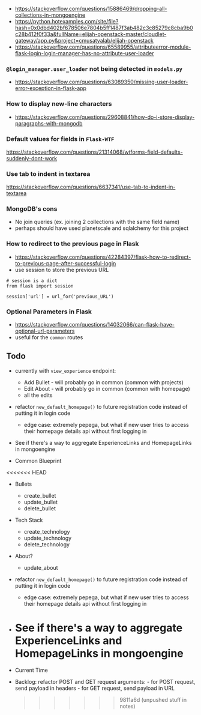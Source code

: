 - https://stackoverflow.com/questions/15886469/dropping-all-collections-in-mongoengine
- https://python.hotexamples.com/site/file?hash=0x0dbd402bf678506e7804b5ff1487f3ab482c3c85279c8cba9b0c28b412f0f33a&fullName=elijah-openstack-master/cloudlet-gateway/app.py&project=cmusatyalab/elijah-openstack
- https://stackoverflow.com/questions/65589955/attributeerror-module-flask-login-login-manager-has-no-attribute-user-loader

### **`@login_manager.user_loader` not being detected in `models.py`**

- https://stackoverflow.com/questions/63089350/missing-user-loader-error-exception-in-flask-app

### **How to display new-line characters**

- https://stackoverflow.com/questions/29608841/how-do-i-store-display-paragraphs-with-mongodb

### **Default values for fields in `Flask-WTF`**

https://stackoverflow.com/questions/21314068/wtforms-field-defaults-suddenly-dont-work

### **Use tab to indent in textarea**

https://stackoverflow.com/questions/6637341/use-tab-to-indent-in-textarea

### **MongoDB's cons**

- No join queries (ex. joining 2 collections with the same field name)
- perhaps should have used planetscale and sqlalchemy for this project

### **How to redirect to the previous page in Flask**

- https://stackoverflow.com/questions/42284397/flask-how-to-redirect-to-previous-page-after-successful-login
- use session to store the previous URL

```
# session is a dict
from flask import session

session['url'] = url_for('previous_URL')
```

### Optional Parameters in Flask

- https://stackoverflow.com/questions/14032066/can-flask-have-optional-url-parameters
- useful for the `common` routes

## **Todo**

- currently with `view_experience` endpoint:

  - Add Bullet - will probably go in common (common with projects)
  - Edit About - will probably go in common (common with homepage)
  - all the edits

- refactor `new_default_homepage()` to future registration code instead of putting it in login code
  - edge case: extremely pepega, but what if new user tries to access their homepage details api without first logging in
- See if there's a way to aggregate ExperienceLinks and HomepageLinks in mongoengine
- Common Blueprint

<<<<<<< HEAD

- Bullets
  - create_bullet
  - update_bullet
  - delete_bullet
- Tech Stack
  - create_technology
  - update_technology
  - delete_technology
- About?

  - update_about

- refactor `new_default_homepage()` to future registration code instead of putting it in login code
  - edge case: extremely pepega, but what if new user tries to access their homepage details api without first logging in
- # See if there's a way to aggregate ExperienceLinks and HomepageLinks in mongoengine
- Current Time

- Backlog: refactor POST and GET request arguments: - for POST request, send payload in headers - for GET request, send payload in URL
  > > > > > > > 9811a6d (unpushed stuff in notes)

